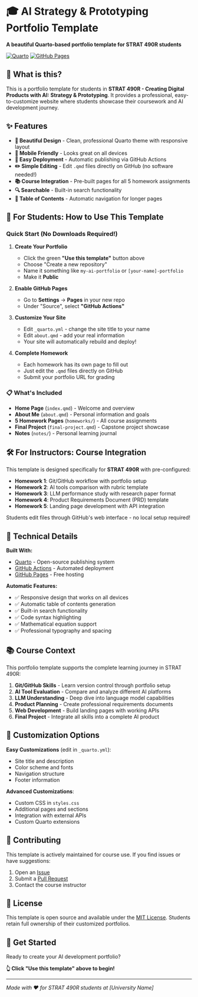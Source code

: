 # 🎓 AI Strategy & Prototyping Portfolio Template

**A beautiful Quarto-based portfolio template for STRAT 490R students**

[![Quarto](https://img.shields.io/badge/Made%20with-Quarto-blue.svg)](https://quarto.org)
[![GitHub Pages](https://img.shields.io/badge/Deployed%20with-GitHub%20Pages-green.svg)](https://pages.github.com)

## 🌟 What is this?

This is a portfolio template for students in **STRAT 490R - Creating Digital Products with AI: Strategy & Prototyping**. It provides a professional, easy-to-customize website where students showcase their coursework and AI development journey.

## ✨ Features

- **🎨 Beautiful Design** - Clean, professional Quarto theme with responsive layout
- **📱 Mobile Friendly** - Looks great on all devices
- **🚀 Easy Deployment** - Automatic publishing via GitHub Actions
- **✏️ Simple Editing** - Edit `.qmd` files directly on GitHub (no software needed!)
- **📚 Course Integration** - Pre-built pages for all 5 homework assignments
- **🔍 Searchable** - Built-in search functionality
- **📖 Table of Contents** - Automatic navigation for longer pages

## 🎯 For Students: How to Use This Template

### Quick Start (No Downloads Required!)

1. **Create Your Portfolio**
   - Click the green **"Use this template"** button above
   - Choose "Create a new repository"
   - Name it something like `my-ai-portfolio` or `[your-name]-portfolio`
   - Make it **Public**

2. **Enable GitHub Pages**
   - Go to **Settings** → **Pages** in your new repo
   - Under "Source", select **"GitHub Actions"**

3. **Customize Your Site**
   - Edit `_quarto.yml` - change the site title to your name
   - Edit `about.qmd` - add your real information
   - Your site will automatically rebuild and deploy!

4. **Complete Homework**
   - Each homework has its own page to fill out
   - Just edit the `.qmd` files directly on GitHub
   - Submit your portfolio URL for grading

### 📋 What's Included

- **Home Page** (`index.qmd`) - Welcome and overview
- **About Me** (`about.qmd`) - Personal information and goals  
- **5 Homework Pages** (`homeworks/`) - All course assignments
- **Final Project** (`final-project.qmd`) - Capstone project showcase
- **Notes** (`notes/`) - Personal learning journal

## 🛠️ For Instructors: Course Integration

This template is designed specifically for **STRAT 490R** with pre-configured:

- **Homework 1**: Git/GitHub workflow with portfolio setup
- **Homework 2**: AI tools comparison with rubric template
- **Homework 3**: LLM performance study with research paper format
- **Homework 4**: Product Requirements Document (PRD) template
- **Homework 5**: Landing page development with API integration

Students edit files through GitHub's web interface - no local setup required!

## 🔧 Technical Details

**Built With:**
- [Quarto](https://quarto.org) - Open-source publishing system
- [GitHub Actions](https://github.com/features/actions) - Automated deployment
- [GitHub Pages](https://pages.github.com) - Free hosting

**Automatic Features:**
- ✅ Responsive design that works on all devices
- ✅ Automatic table of contents generation
- ✅ Built-in search functionality  
- ✅ Code syntax highlighting
- ✅ Mathematical equation support
- ✅ Professional typography and spacing

## 📚 Course Context

This portfolio template supports the complete learning journey in STRAT 490R:

1. **Git/GitHub Skills** - Learn version control through portfolio setup
2. **AI Tool Evaluation** - Compare and analyze different AI platforms  
3. **LLM Understanding** - Deep dive into language model capabilities
4. **Product Planning** - Create professional requirements documents
5. **Web Development** - Build landing pages with working APIs
6. **Final Project** - Integrate all skills into a complete AI product

## 🎨 Customization Options

**Easy Customizations** (edit in `_quarto.yml`):
- Site title and description
- Color scheme and fonts
- Navigation structure
- Footer information

**Advanced Customizations**:
- Custom CSS in `styles.css`
- Additional pages and sections
- Integration with external APIs
- Custom Quarto extensions

## 🤝 Contributing

This template is actively maintained for course use. If you find issues or have suggestions:

1. Open an [Issue](https://github.com/trtslyr/STRAT-490R---Creating-Digital-Products-with-AI-Strategy-Prototyping/issues)
2. Submit a [Pull Request](https://github.com/trtslyr/STRAT-490R---Creating-Digital-Products-with-AI-Strategy-Prototyping/pulls)
3. Contact the course instructor

## 📄 License

This template is open source and available under the [MIT License](LICENSE). Students retain full ownership of their customized portfolios.

## 🚀 Get Started

Ready to create your AI development portfolio? 

**👆 Click "Use this template" above to begin!**

---

*Made with ❤️ for STRAT 490R students at [University Name]*